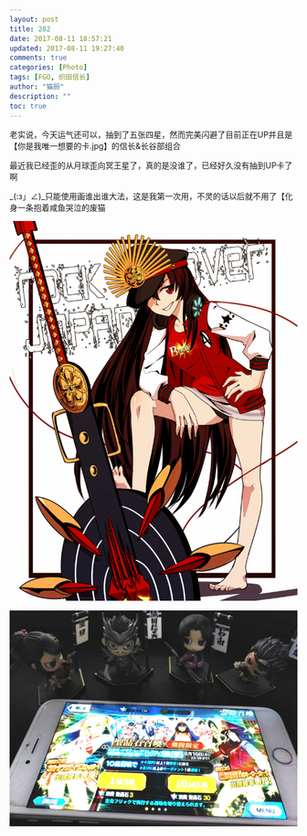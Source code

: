 ```yaml
---
layout: post
title: 282
date: 2017-08-11 18:57:21
updated: 2017-08-11 19:27:40
comments: true
categories: [Photo]
tags: [FGO, 织田信长]
author: "猫厨"
description: ""
toc: true
---
```


<p>老实说，今天运气还可以，抽到了五张四星，然而完美闪避了目前正在UP并且是【你是我唯一想要的卡.jpg】的信长&amp;长谷部组合</p> 
<p>最近我已经歪的从月球歪向冥王星了，真的是没谁了，已经好久没有抽到UP卡了啊</p> 
<p>_(:з」∠)_只能使用画谁出谁大法，这是我第一次用，不灵的话以后就不用了【化身一条抱着咸鱼哭泣的废猫</p>

![](https://raw.githubusercontent.com/alicewish/meowchain247/master/img_cVZNdzJtQk9JV2NwbE5STHBrZFlQajFQR3owcDFoQ0ptTEU2NkVjZ1pKcHhNanhWVE5mNEFnPT0.jpg)

![](https://raw.githubusercontent.com/alicewish/meowchain247/master/img_cVZNdzJtQk9JV2NwbE5STHBrZFlQdW1sc3RKWWhCaWJDQzNQcjk0NzA2OGpRUVNwdGxNL3VRPT0.jpg)